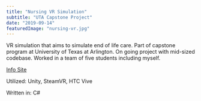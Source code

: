 ```yaml
---
title: "Nursing VR Simulation"
subtitle: "UTA Capstone Project"
date: "2019-09-14"
featuredImage: "nursing-vr.jpg"
---
```


VR simulation that aims to simulate end of life care. Part of capstone program at University of Texas at Arlington. On going project with mid-sized codebase. Worked in a team of five students including myself.

[Info Site](https://utavirtualrealitysimulation.site.live/)

Utilized: Unity, SteamVR, HTC Vive

Written in: C#